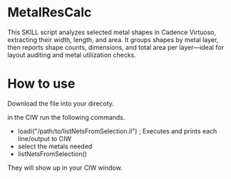 # MetalResCalc
This SKILL script analyzes selected metal shapes in Cadence Virtuoso, extracting their width, length, and area. It groups shapes by metal layer, then reports shape counts, dimensions, and total area per layer—ideal for layout auditing and metal utilization checks.


# How to use

Download the file into your direcoty.

in the CIW run the following commands.

 - loadi("/path/to/listNetsFromSelection.il")   ; Executes and prints each line/output to CIW
 - select the metals needed 
 - listNetsFromSelection()

They will show up in your CIW window.

